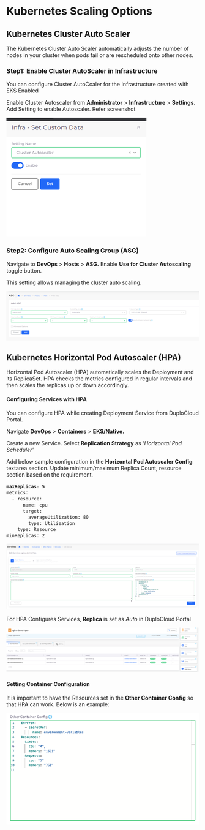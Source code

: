 # Kubernetes Scaling Options

## Kubernetes Cluster Auto Scaler

The Kubernetes Cluster Auto Scaler automatically adjusts the number of nodes in your cluster when pods fail or are rescheduled onto other nodes.&#x20;

### Step1: Enable Cluster AutoScaler in Infrastructure

You can configure Cluster AutoCcaler for the Infrastructure created with EKS Enabled

Enable Cluster Autoscaler from **Administrator** > **Infrastructure** > **Settings**. Add Setting to enable Autoscaler. Refer screenshot

![](<../../../.gitbook/assets/image (15) (2).png>)

### Step2: Configure Auto Scaling Group (ASG)

Navigate to **DevOps** > **Hosts** > **ASG.**  Enable **Use for Cluster Autoscaling** toggle button.

This setting allows managing the cluster auto scaling.

![](<../../../.gitbook/assets/image (22) (1).png>)

## Kubernetes Horizontal Pod Autoscaler (HPA)

Horizontal Pod Autoscaler (HPA) automatically scales the Deployment and its ReplicaSet. HPA checks the metrics configured in regular intervals and then scales the replicas up or down accordingly.

#### Configuring Services with HPA

You can configure HPA while creating Deployment Service from DuploCloud Portal.

Navigate **DevOps** > **Containers** > **EKS/Native.**

Create a new Service. Select **Replication Strategy** as _'Horizontal Pod Scheduler'_

Add below sample configuration in the **Horizontal Pod Autoscaler Config** textarea section.  Update minimum/maximum Replica Count, resource section based on the requirement.

<pre data-title="Horizontal Pod Autoscaler"><code><strong>maxReplicas: 5
</strong>metrics:
  - resource:
      name: cpu
      target:
        averageUtilization: 80
        type: Utilization
    type: Resource
minReplicas: 2</code></pre>



![](<../../../.gitbook/assets/image (9) (1).png>)

For HPA Configures Services, **Replica** is set as _Auto_ in DuploCloud Portal

![](<../../../.gitbook/assets/image (8) (3).png>)

#### Setting Container Configuration

It is important to have the Resources set in the **Other Container Config** so that HPA can work. Below is an example:

![](<../../../.gitbook/assets/Screen Shot 2022-07-16 at 12.02.11 PM.png>)

